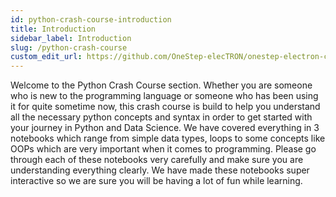 ```yaml
---
id: python-crash-course-introduction
title: Introduction
sidebar_label: Introduction
slug: /python-crash-course
custom_edit_url: https://github.com/OneStep-elecTRON/onestep-electron-content
---
```


Welcome to the Python Crash Course section. Whether you are someone who is new to the programming language or someone who has been using it for quite sometime now, this crash course is build to help you understand all the necessary python concepts and syntax in order to get started with your journey in Python and Data Science. We have covered everything in 3 notebooks which range from simple data types, loops to some concepts like OOPs which are very important when it comes to programming. Please go through each of these notebooks very carefully and make sure you are understanding everything clearly. We have made these notebooks super interactive so we are sure you will be having a lot of fun while learning.